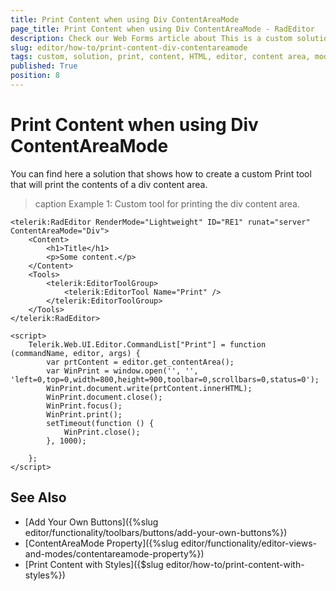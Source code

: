 ```yaml
---
title: Print Content when using Div ContentAreaMode
page_title: Print Content when using Div ContentAreaMode - RadEditor
description: Check our Web Forms article about This is a custom solution for printing the content of RadEditor with Dov ContentAreaMode.
slug: editor/how-to/print-content-div-contentareamode
tags: custom, solution, print, content, HTML, editor, content area, mode, contentareamode, div
published: True
position: 8
---
```


# Print Content when using Div ContentAreaMode

You can find here a solution that shows how to create a custom Print tool that will print the contents of a div content area. 

>caption Example 1: Custom tool for printing the div content area.

````ASP.NET
<telerik:RadEditor RenderMode="Lightweight" ID="RE1" runat="server" ContentAreaMode="Div">
    <Content>
        <h1>Title</h1>
        <p>Some content.</p>
    </Content>
    <Tools>
        <telerik:EditorToolGroup>
            <telerik:EditorTool Name="Print" />
        </telerik:EditorToolGroup>
    </Tools>
</telerik:RadEditor>

<script>
    Telerik.Web.UI.Editor.CommandList["Print"] = function (commandName, editor, args) {
        var prtContent = editor.get_contentArea();
        var WinPrint = window.open('', '', 'left=0,top=0,width=800,height=900,toolbar=0,scrollbars=0,status=0');
        WinPrint.document.write(prtContent.innerHTML);
        WinPrint.document.close();
        WinPrint.focus();
        WinPrint.print();
        setTimeout(function () {
            WinPrint.close();
        }, 1000);

    };
</script>
````

## See Also

* [Add Your Own Buttons]({%slug editor/functionality/toolbars/buttons/add-your-own-buttons%})
* [ContentAreaMode Property]({%slug editor/functionality/editor-views-and-modes/contentareamode-property%})
* [Print Content with Styles]({$slug editor/how-to/print-content-with-styles%})
 
  
